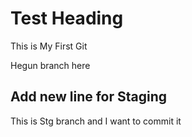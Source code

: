 # Test Heading
This is My First Git <br/>

Hegun branch here

Add new line for Staging
------------------------
This is Stg branch and I want to commit it